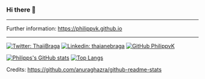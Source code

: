 ### Hi there 👋

<!-- Actual text -->

---

Further information: https://philippvk.github.io

---

<!-- Links to your social media accounts -->

[![Twitter: ThaiiBraga](https://img.shields.io/twitter/follow/phiologe?style=social)](https://twitter.com/phiologe)
[![Linkedin: thaianebraga](https://img.shields.io/badge/-Philipp%20van%20Kempen-blue?style=flat-square&logo=Linkedin&logoColor=white&link=https://www.linkedin.com/in/philipp-van-kempen/)](https://www.linkedin.com/in/philipp-van-kempen/)
[![GitHub PhilippvK](https://img.shields.io/github/followers/PhilippvK?label=follow&style=social)](https://www.github.com/PhilippvK)

<!--
**PhilippvK/PhilippvK** is a ✨ _special_ ✨ repository because its `README.md` (this file) appears on your GitHub profile.

Here are some ideas to get you started:

- 🔭 I’m currently working on ...
- 🌱 I’m currently learning ...
- 👯 I’m looking to collaborate on ...
- 🤔 I’m looking for help with ...
- 💬 Ask me about ...
- 📫 How to reach me: ...
- 😄 Pronouns: ...
- ⚡ Fun fact: ...
-->

[![Philipps's GitHub stats](https://github-readme-stats.vercel.app/api?username=PhilippvK)](https://github.com/anuraghazra/github-readme-stats) [![Top Langs](https://github-readme-stats.vercel.app/api/top-langs/?username=PhilippvK&layout=compact)](https://github.com/anuraghazra/github-readme-stats)

Credits: https://github.com/anuraghazra/github-readme-stats

